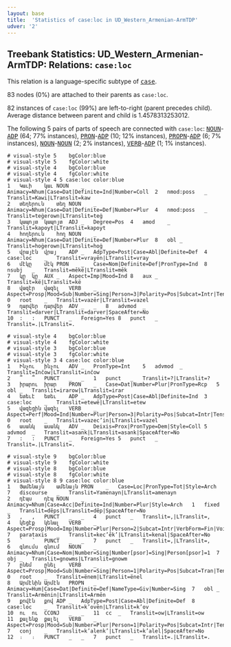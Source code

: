 ```yaml
---
layout: base
title:  'Statistics of case:loc in UD_Western_Armenian-ArmTDP'
udver: '2'
---
```


## Treebank Statistics: UD_Western_Armenian-ArmTDP: Relations: `case:loc`

This relation is a language-specific subtype of <tt><a href="hyw_armtdp-dep-case.html">case</a></tt>.

83 nodes (0%) are attached to their parents as `case:loc`.

82 instances of `case:loc` (99%) are left-to-right (parent precedes child).
Average distance between parent and child is 1.4578313253012.

The following 5 pairs of parts of speech are connected with `case:loc`: <tt><a href="hyw_armtdp-pos-NOUN.html">NOUN</a></tt>-<tt><a href="hyw_armtdp-pos-ADP.html">ADP</a></tt> (64; 77% instances), <tt><a href="hyw_armtdp-pos-PRON.html">PRON</a></tt>-<tt><a href="hyw_armtdp-pos-ADP.html">ADP</a></tt> (10; 12% instances), <tt><a href="hyw_armtdp-pos-PROPN.html">PROPN</a></tt>-<tt><a href="hyw_armtdp-pos-ADP.html">ADP</a></tt> (6; 7% instances), <tt><a href="hyw_armtdp-pos-NOUN.html">NOUN</a></tt>-<tt><a href="hyw_armtdp-pos-NOUN.html">NOUN</a></tt> (2; 2% instances), <tt><a href="hyw_armtdp-pos-VERB.html">VERB</a></tt>-<tt><a href="hyw_armtdp-pos-ADP.html">ADP</a></tt> (1; 1% instances).


~~~ conllu
# visual-style 5	bgColor:blue
# visual-style 5	fgColor:white
# visual-style 4	bgColor:blue
# visual-style 4	fgColor:white
# visual-style 4 5 case:loc	color:blue
1	Կաւի	կաւ	NOUN	_	Animacy=Nhum|Case=Dat|Definite=Ind|Number=Coll	2	nmod:poss	_	Translit=Kawi|LTranslit=kaw
2	տեղերուն	տեղ	NOUN	_	Animacy=Nhum|Case=Dat|Definite=Def|Number=Plur	4	nmod:poss	_	Translit=teġerown|LTranslit=teġ
3	կապոյտ	կապոյտ	ADJ	_	Degree=Pos	4	amod	_	Translit=kapoyt|LTranslit=kapoyt
4	հողերուն	հող	NOUN	_	Animacy=Nhum|Case=Dat|Definite=Def|Number=Plur	8	obl	_	Translit=hoġerown|LTranslit=hoġ
5	վրայէն	վրայ	ADP	_	AdpType=Post|Case=Abl|Definite=Def	4	case:loc	_	Translit=vrayēn|LTranslit=vray
6	մէկը	մէկ	PRON	_	Case=Nom|Definite=Def|PronType=Ind	8	nsubj	_	Translit=mēkë|LTranslit=mēk
7	կը	կը	AUX	_	Aspect=Imp|Mood=Ind	8	aux	_	Translit=kë|LTranslit=kë
8	վազէր	վազել	VERB	_	Aspect=Prosp|Mood=Sub|Number=Sing|Person=3|Polarity=Pos|Subcat=Intr|Tense=Imp|VerbForm=Fin|Voice=Mid	0	root	_	Translit=vazēr|LTranslit=vazel
9	դարվեր	դարվեր	ADV	_	_	8	advmod	_	Translit=darver|LTranslit=darver|SpaceAfter=No
10	:	:	PUNCT	_	Foreign=Yes	8	punct	_	Translit=.|LTranslit=.

~~~


~~~ conllu
# visual-style 4	bgColor:blue
# visual-style 4	fgColor:white
# visual-style 3	bgColor:blue
# visual-style 3	fgColor:white
# visual-style 3 4 case:loc	color:blue
1	Ինչու	ինչու	ADV	_	PronType=Int	5	advmod	_	Translit=Inčow|LTranslit=inčow
2	՞	՞	PUNCT	_	_	1	punct	_	Translit=?|LTranslit=?
3	իրարու	իրար	PRON	_	Case=Dat|Number=Plur|PronType=Rcp	5	obl	_	Translit=irarow|LTranslit=irar
4	ետեւէ	ետեւ	ADP	_	AdpType=Post|Case=Abl|Definite=Ind	3	case:loc	_	Translit=etewē|LTranslit=etew
5	վազեցին	վազել	VERB	_	Aspect=Perf|Mood=Ind|Number=Plur|Person=3|Polarity=Pos|Subcat=Intr|Tense=Past|VerbForm=Fin|Voice=Mid	0	root	_	Translit=vazec’in|LTranslit=vazel
6	ասանկ	ասանկ	ADV	_	Deixis=Prox|PronType=Dem|Style=Coll	5	advmod	_	Translit=asank|LTranslit=asank|SpaceAfter=No
7	:	:	PUNCT	_	Foreign=Yes	5	punct	_	Translit=.|LTranslit=.

~~~


~~~ conllu
# visual-style 9	bgColor:blue
# visual-style 9	fgColor:white
# visual-style 8	bgColor:blue
# visual-style 8	fgColor:white
# visual-style 8 9 case:loc	color:blue
1	Յամենայն	ամենայն	PRON	_	Case=Loc|PronType=Tot|Style=Arch	7	discourse	_	Translit=Yamenayn|LTranslit=amenayn
2	դէպս	դէպ	NOUN	_	Animacy=Nhum|Case=Acc|Definite=Ind|Number=Plur|Style=Arch	1	fixed	_	Translit=dēps|LTranslit=dēp|SpaceAfter=No
3	,	,	PUNCT	_	_	4	punct	_	Translit=,|LTranslit=,
4	կեցէք	կենալ	VERB	_	Aspect=Prosp|Mood=Imp|Number=Plur|Person=2|Subcat=Intr|VerbForm=Fin|Voice=Mid	7	parataxis	_	Translit=kec’ēk’|LTranslit=kenal|SpaceAfter=No
5	՝	՝	PUNCT	_	_	7	punct	_	Translit=,|LTranslit=,
6	գնումս	գնում	NOUN	_	Animacy=Nhum|Case=Nom|Number=Sing|Number[psor]=Sing|Person[psor]=1	7	obj	_	Translit=gnowms|LTranslit=gnowm
7	ընեմ	ընել	VERB	_	Aspect=Prosp|Mood=Sub|Number=Sing|Person=1|Polarity=Pos|Subcat=Tran|Tense=Pres|VerbForm=Fin|Voice=Act	0	root	_	Translit=ënem|LTranslit=ënel
8	Արմէնին	Արմէն	PROPN	_	Animacy=Hum|Case=Dat|Definite=Def|NameType=Giv|Number=Sing	7	obl	_	Translit=Armēnin|LTranslit=Armēn
9	քովէն	քով	ADP	_	AdpType=Post|Case=Abl|Definite=Def	8	case:loc	_	Translit=k’ovēn|LTranslit=k’ov
10	ու	ու	CCONJ	_	_	11	cc	_	Translit=ow|LTranslit=ow
11	քալենք	քալել	VERB	_	Aspect=Prosp|Mood=Sub|Number=Plur|Person=1|Polarity=Pos|Subcat=Intr|Tense=Pres|VerbForm=Fin|Voice=Mid	7	conj	_	Translit=k’alenk’|LTranslit=k’alel|SpaceAfter=No
12	։	։	PUNCT	_	_	7	punct	_	Translit=.|LTranslit=.

~~~


